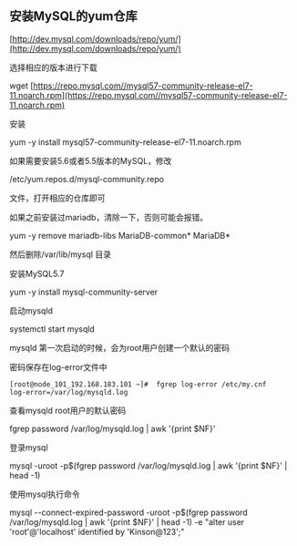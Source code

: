 ## 安装MySQL的**yum仓库**

[http://dev.mysql.com/downloads/repo/yum/](http://dev.mysql.com/downloads/repo/yum/)

选择相应的版本进行下载

wget [https://repo.mysql.com//mysql57-community-release-el7-11.noarch.rpm](https://repo.mysql.com//mysql57-community-release-el7-11.noarch.rpm)

安装 

yum -y install mysql57-community-release-el7-11.noarch.rpm

如果需要安装5.6或者5.5版本的MySQL，修改

/etc/yum.repos.d/mysql-community.repo

文件，打开相应的仓库即可

如果之前安装过mariadb，清除一下，否则可能会报错。

yum -y remove mariadb-libs MariaDB-common\*  MariaDB\*

然后删除/var/lib/mysql 目录

安装MySQL5.7

yum -y install mysql-community-server

启动mysqld

systemctl start mysqld

mysqld 第一次启动的时候，会为root用户创建一个默认的密码

密码保存在log-error文件中

```shell
[root@node_101_192.168.183.101 ~]#  fgrep log-error /etc/my.cnf
log-error=/var/log/mysqld.log
```

查看mysqld root用户的默认密码

fgrep password /var/log/mysqld.log \| awk '{print $NF}'

登录mysql

mysql -uroot -p$\(fgrep password /var/log/mysqld.log \| awk '{print $NF}' \| head -1\)

使用mysql执行命令

mysql --connect-expired-password -uroot -p$\(fgrep password /var/log/mysqld.log \| awk '{print $NF}' \| head -1\) -e "alter user 'root'@'localhost' identified by 'Kinson@123';"

